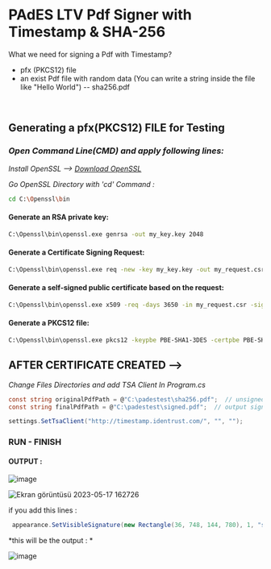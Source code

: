 # PAdES LTV Pdf Signer with Timestamp & SHA-256

What we need for signing a Pdf with Timestamp?
- pfx (PKCS12) file
- an exist Pdf file with random data (You can write a string inside the file like "Hello World") -- sha256.pdf

<br>

## Generating a pfx(PKCS12) FILE for Testing


### *Open Command Line(CMD) and apply following lines:*

*Install OpenSSL --> [Download OpenSSL](https://slproweb.com/products/Win32OpenSSL.html)*

*Go OpenSSL Directory with 'cd' Command :*

```bash
cd C:\Openssl\bin
```

#### Generate an RSA private key:

```bash
C:\Openssl\bin\openssl.exe genrsa -out my_key.key 2048
```

#### Generate a Certificate Signing Request:

```bash
C:\Openssl\bin\openssl.exe req -new -key my_key.key -out my_request.csr
```

#### Generate a self-signed public certificate based on the request:

```bash
C:\Openssl\bin\openssl.exe x509 -req -days 3650 -in my_request.csr -signkey my_key.key -out my_cert.crt
```

#### Generate a PKCS12 file:

```bash
C:\Openssl\bin\openssl.exe pkcs12 -keypbe PBE-SHA1-3DES -certpbe PBE-SHA1-3DES -export -in my_cert.crt -inkey my_key.key -out my_pkcs12.pfx -name "my-name"
```



## AFTER CERTIFICATE CREATED -->
*Change Files Directories and add TSA Client In Program.cs*
```cs
const string originalPdfPath = @"C:\padestest\sha256.pdf";  // unsigned pdf file path (an existing pdf file)
const string finalPdfPath = @"C:\padestest\signed.pdf";  // output signed pdf file path

settings.SetTsaClient("http://timestamp.identrust.com/", "", "");
```

### RUN - FINISH
#### OUTPUT :
![image](https://github.com/githuseyingur/PAdES_pdf_LTVsigner_with_timestamp/assets/120099096/902a0bfb-9a89-44c0-bd59-53cd4460cadf)

![Ekran görüntüsü 2023-05-17 162726](https://github.com/githuseyingur/PAdES_pdf_LTVsigner_with_timestamp/assets/120099096/d824b323-d3ca-418f-bf85-e74100282e8c)

if you add this lines : 
```cs
 appearance.SetVisibleSignature(new Rectangle(36, 748, 144, 780), 1, "sig");
```
*this will be the output : *


![image](https://github.com/githuseyingur/PAdES_pdf_LTVsigner_with_timestamp/assets/120099096/110b4c07-d9d4-436f-ba83-735b7b6ffde9)


